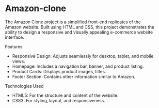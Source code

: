 # Amazon-clone
The Amazon Clone project is a simplified front-end replicates of the Amazon website. Built using HTML and CSS, this project demonstrates the ability to design a responsive and visually appealing e-commerce website interface.

Features
* Responsive Design: Adjusts seamlessly for desktop, tablet, and mobile views.
* Homepage: Includes a navigation bar, banner, and product listing.
* Product Cards: Displays product images, titles.
* Footer Section: Contains other information similar to Amazon.

Technologies Used
* HTML5: For the structure and content of the website.
* CSS3: For styling, layout, and responsiveness.


